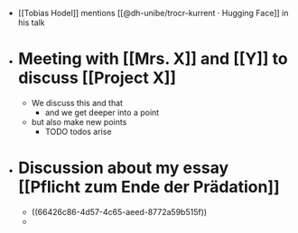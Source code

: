 - [[Tobias Hodel]] mentions [[@dh-unibe/trocr-kurrent · Hugging Face]] in his talk
- # Meeting with [[Mrs. X]] and [[Y]] to discuss [[Project X]]
	- We discuss this and that
		- and we get deeper into a point
	- but also make new points
		- TODO todos arise
- # Discussion about my essay [[Pflicht zum Ende der Prädation]]
	- ((66426c86-4d57-4c65-aeed-8772a59b515f))
	-